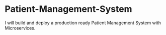 # Patient-Management-System
I will build and deploy a production ready Patient Management System with Microservices.
